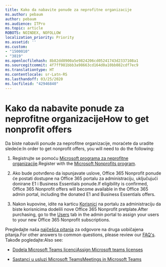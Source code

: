 ```yaml
---
title: Kako da nabavite ponude za neprofitne organizacije
ms.author: pebaum
author: pebaum
ms.audience: ITPro
ms.topic: article
ROBOTS: NOINDEX, NOFOLLOW
localization_priority: Priority
ms.assetid: ''
ms.custom:
- "1500010"
- "3819"
ms.openlocfilehash: 8b82dd8900a5e9824206cd05241743d2337108a1
ms.sourcegitcommit: 4f7ff981bbb3a98663cd164d0a10bb082cdf7ec9
ms.translationtype: HT
ms.contentlocale: sr-Latn-RS
ms.lasthandoff: 03/25/2020
ms.locfileid: "42946840"
---
```

# <a name="how-to-get-nonprofit-offers"></a><span data-ttu-id="fcd5c-102">Kako da nabavite ponude za neprofitne organizacije</span><span class="sxs-lookup"><span data-stu-id="fcd5c-102">How to get nonprofit offers</span></span>

<span data-ttu-id="fcd5c-103">Da biste nabavili ponude za neprofitne organizacije, moraćete da uradite sledeće:</span><span class="sxs-lookup"><span data-stu-id="fcd5c-103">In order to get nonprofit offers, you will need to do the following:</span></span>

1. <span data-ttu-id="fcd5c-104">Registrujte se pomoću [Microsoft programa za neprofitne organizacije](https://go.microsoft.com/fwlink/p/?linkid=2008962).</span><span class="sxs-lookup"><span data-stu-id="fcd5c-104">Register with the [Microsoft Nonprofits program](https://go.microsoft.com/fwlink/p/?linkid=2008962).</span></span>

2. <span data-ttu-id="fcd5c-105">Ako bude potvrđeno da ispunjavate uslove, Office 365 Nonprofit ponude će postati dostupne na Office 365 portalu za administraciju, uključujući donirane E1 i Business Essentials ponude.</span><span class="sxs-lookup"><span data-stu-id="fcd5c-105">If eligibility is confirmed, Office 365 Nonprofit offers will become available in the Office 365 admin portal, including the donated E1 and Business Essentials offers.</span></span>

3. <span data-ttu-id="fcd5c-106">Nakon kupovine, idite na karticu [Korisnici](https://admin.microsoft.com/Adminportal/Home#/users) na portalu za administraciju da biste korisnicima dodelili nove Office 365 Nonprofit pretplate.</span><span class="sxs-lookup"><span data-stu-id="fcd5c-106">After purchasing, go to the [Users](https://admin.microsoft.com/Adminportal/Home#/users) tab in the admin portal to assign your users to your new Office 365 Nonprofit subscriptions.</span></span>

<span data-ttu-id="fcd5c-107">Pregledajte naša [najčešća pitanja](https://www.microsoft.com/microsoft-365/nonprofit/office-365-nonprofit#coreui-heading-67lnrlz) za odgovore na druga uobičajena pitanja.</span><span class="sxs-lookup"><span data-stu-id="fcd5c-107">For other answers to common questions, please review our [FAQ's](https://www.microsoft.com/microsoft-365/nonprofit/office-365-nonprofit#coreui-heading-67lnrlz).</span></span> <span data-ttu-id="fcd5c-108">Takođe pogledajte:</span><span class="sxs-lookup"><span data-stu-id="fcd5c-108">Also see:</span></span>

- [<span data-ttu-id="fcd5c-109">Dodela Microsoft Teams licenci</span><span class="sxs-lookup"><span data-stu-id="fcd5c-109">Assign Microsoft teams licenses</span></span>](https://docs.microsoft.com/MicrosoftTeams/assign-teams-licenses)

- [<span data-ttu-id="fcd5c-110">Sastanci u usluzi Microsoft Teams</span><span class="sxs-lookup"><span data-stu-id="fcd5c-110">Meetings in Microsoft Teams</span></span>](https://docs.microsoft.com/MicrosoftTeams/tutorial-meetings-in-teams)